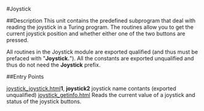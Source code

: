 
#Joystick

##Description
This unit contains the predefined subprogram that deal with reading the joystick in a Turing program. The routines allow you to get the current joystick position and whether either one of the two buttons are pressed. 

All routines in the Joystick module are exported qualified (and thus must be prefaced with "**Joystick.**"). All the constants are exported unqualified and thus do not need the **Joystick** prefix.


##Entry Points

[joystick_joystick.html](**joystick**)**1**, **joystick2**   joystick name contants (exported unqualified)
[joystick_getinfo.html](**GetInfo**)   Reads the current value of a joystick and status of the joystick buttons.
